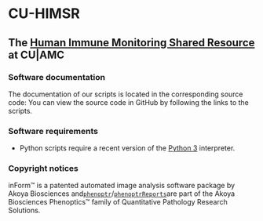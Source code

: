 # CU-HIMSR
## The [Human Immune Monitoring Shared Resource](https://medschool.cuanschutz.edu/immunology-immunotherapy/himsr) at CU|AMC

### Software documentation
The documentation of our scripts is located in the corresponding source code: You can view the source code in GitHub by following the links to the scripts.

### Software requirements
* Python scripts require a recent version of the [Python 3](https://www.python.org/downloads/) interpreter.

### Copyright notices
inForm™ is a patented automated image analysis software package by Akoya Biosciences and[`phenoptr`](https://github.com/akoyabio/phenoptr)/[`phenoptrReports`](https://github.com/akoyabio/phenoptrReports)are part of the Akoya Biosciences Phenoptics™ family of Quantitative Pathology Research Solutions.
